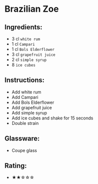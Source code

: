 # Brazilian Zoe

## Ingredients:
- 3 cl `white rum`
- 1 cl `Campari`
- 1 cl `Bols Elderflower`
- 3 cl `grapefruit juice`
- 2 cl `simple syrup`
- 8 `ice cubes`

## Instructions:
- Add white rum
- Add Campari
- Add Bols Elderflower
- Add grapefruit juice
- Add simple syrup
- Add ice cubes and shake for 15 seconds
- Double strain

## Glassware:
- Coupe glass

## Rating:
- ★★☆☆☆